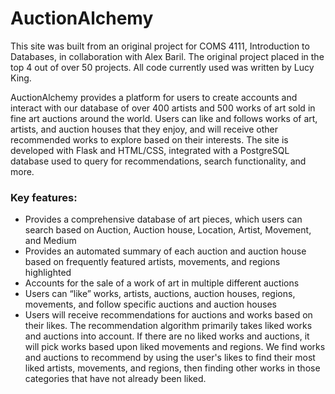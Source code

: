 # AuctionAlchemy

This site was built from an original project for COMS 4111, Introduction to Databases, in collaboration with Alex Baril. The original project placed in the top 4 out of over 50 projects. All code currently used was written by Lucy King.

AuctionAlchemy provides a platform for users to create accounts and interact with our database of over 400 artists and 500 works of art sold in fine art auctions around the world. Users can like and follows works of art, artists, and auction houses that they enjoy, and will receive other recommended works to explore based on their interests. The site is developed with Flask and HTML/CSS, integrated with a PostgreSQL database used to query for recommendations, search functionality, and more. 

### Key features:
* Provides a comprehensive database of art pieces, which users can search based on Auction, Auction house, Location, Artist, Movement, and Medium
* Provides an automated summary of each auction and auction house based on frequently featured artists, movements, and regions highlighted
* Accounts for the sale of a work of art in multiple different auctions
* Users can “like” works, artists, auctions, auction houses, regions, movements, and follow specific auctions and auction houses   
* Users will receive recommendations for auctions and works based on their likes. The recommendation algorithm primarily takes liked works and auctions into account. If there are no liked works and auctions, it will pick works based upon liked movements and regions.
We find works and auctions to recommend by using the user's likes to find their most liked artists, movements, and regions, then finding other works in those categories that have not already been liked.

